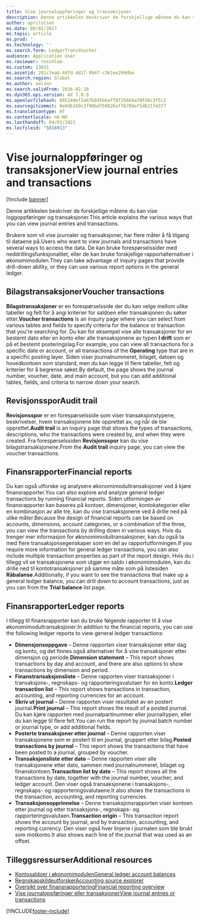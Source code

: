 ```yaml
---
title: Vise journaloppføringer og transaksjoner
description: Denne artikkelen beskriver de forskjellige måtene du kan vise loggoppføringer og transaksjoner.
author: aprilolson
ms.date: 08/01/2017
ms.topic: article
ms.prod: ''
ms.technology: ''
ms.search.form: LedgerTransVoucher
audience: Application User
ms.reviewer: roschlom
ms.custom: 13031
ms.assetid: 281c7ea6-4dfd-4d1f-994f-c361ee299dbe
ms.search.region: Global
ms.author: aolson
ms.search.validFrom: 2016-02-28
ms.dyn365.ops.version: AX 7.0.0
ms.openlocfilehash: 60524def2a676845bbaff8f25669a70fd8c3f5c2
ms.sourcegitcommit: 0e8db169c3f90bd750826af76709ef5d621fd377
ms.translationtype: HT
ms.contentlocale: nb-NO
ms.lasthandoff: 04/01/2021
ms.locfileid: "5816913"
---
```

# <a name="view-journal-entries-and-transactions"></a><span data-ttu-id="d126d-103">Vise journaloppføringer og transaksjoner</span><span class="sxs-lookup"><span data-stu-id="d126d-103">View journal entries and transactions</span></span>

[!include [banner](../includes/banner.md)]

<span data-ttu-id="d126d-104">Denne artikkelen beskriver de forskjellige måtene du kan vise loggoppføringer og transaksjoner.</span><span class="sxs-lookup"><span data-stu-id="d126d-104">This article explains the various ways that you can view journal entries and transactions.</span></span> 

<span data-ttu-id="d126d-105">Brukere som vil vise journaler og transaksjoner, har flere måter å få tilgang til dataene på.</span><span class="sxs-lookup"><span data-stu-id="d126d-105">Users who want to view journals and transactions have several ways to access the data.</span></span> <span data-ttu-id="d126d-106">De kan bruke forespørselssider med neddrillingsfunksjonalitet, eller de kan bruke forskjellige rapportalternativer i økonomimodulen.</span><span class="sxs-lookup"><span data-stu-id="d126d-106">They can take advantage of inquiry pages that provide drill-down ability, or they can use various report options in the general ledger.</span></span>

## <a name="voucher-transactions"></a><span data-ttu-id="d126d-107">Bilagstransaksjoner</span><span class="sxs-lookup"><span data-stu-id="d126d-107">Voucher transactions</span></span>
<span data-ttu-id="d126d-108">**Bilagstransaksjoner** er en forespørselsside der du kan velge mellom ulike tabeller og felt for å angi kriterier for saldoen eller transaksjonen du søker etter.</span><span class="sxs-lookup"><span data-stu-id="d126d-108">**Voucher transactions** is an inquiry page where you can select from various tables and fields to specify criteria for the balance or transaction that you're searching for.</span></span> <span data-ttu-id="d126d-109">Du kan for eksempel vise alle transaksjoner for en bestemt dato eller en konto eller alle transaksjonene av typen **I drift** som er på et bestemt posteringslag.</span><span class="sxs-lookup"><span data-stu-id="d126d-109">For example, you can view all transactions for a specific date or account, or all transactions of the **Operating** type that are in a specific posting layer.</span></span> <span data-ttu-id="d126d-110">Siden viser journalnummeret, bilaget, datoen og hovedkontoen som standard, men du kan legge til flere tabeller, felt og kriterier for å begrense søket.</span><span class="sxs-lookup"><span data-stu-id="d126d-110">By default, the page shows the journal number, voucher, date, and main account, but you can add additional tables, fields, and criteria to narrow down your search.</span></span>

## <a name="audit-trail"></a><span data-ttu-id="d126d-111">Revisjonsspor</span><span class="sxs-lookup"><span data-stu-id="d126d-111">Audit trail</span></span>
<span data-ttu-id="d126d-112">**Revisjonsspor** er en forespørselsside som viser transaksjonstypene, beskrivelser, hvem transaksjonene ble opprettet av, og når de ble opprettet.</span><span class="sxs-lookup"><span data-stu-id="d126d-112">**Audit trail** is an inquiry page that shows the types of transactions, descriptions, who the transactions were created by, and when they were created.</span></span> <span data-ttu-id="d126d-113">Fra forespørselssiden **Revisjonsspor** kan du vise bilagstransaksjonene.</span><span class="sxs-lookup"><span data-stu-id="d126d-113">From the **Audit trail** inquiry page, you can view the voucher transactions.</span></span>

## <a name="financial-reports"></a><span data-ttu-id="d126d-114">Finansrapporter</span><span class="sxs-lookup"><span data-stu-id="d126d-114">Financial reports</span></span>
<span data-ttu-id="d126d-115">Du kan også utforske og analysere økonomimodultransaksjoner ved å kjøre finansrapporter.</span><span class="sxs-lookup"><span data-stu-id="d126d-115">You can also explore and analyze general ledger transactions by running financial reports.</span></span> <span data-ttu-id="d126d-116">Siden utformingen av finansrapporter kan baseres på kontoer, dimensjoner, kontokategorier eller en kombinasjon av alle tre, kan du vise transaksjonene ved å drille ned på ulike måter.</span><span class="sxs-lookup"><span data-stu-id="d126d-116">Because the design of financial reports can be based on accounts, dimensions, account categories, or a combination of the three, you can view the transactions by drilling down in various ways.</span></span> <span data-ttu-id="d126d-117">Hvis du trenger mer informasjon for økonomimodultransaksjoner, kan du også ta med flere transaksjonsegenskaper som en del av rapportutformingen.</span><span class="sxs-lookup"><span data-stu-id="d126d-117">If you require more information for general ledger transactions, you can also include multiple transaction properties as part of the report design.</span></span> <span data-ttu-id="d126d-118">Hvis du i tillegg vil se transaksjonene som utgjør en saldo i økonomimodulen, kan du drille ned til kontotransaksjoner på samme måte som på listesiden **Råbalanse**.</span><span class="sxs-lookup"><span data-stu-id="d126d-118">Additionally, if you want to see the transactions that make up a general ledger balance, you can drill down to account transactions, just as you can from the **Trial balance** list page.</span></span>

## <a name="ledger-reports"></a><span data-ttu-id="d126d-119">Finansrapporter</span><span class="sxs-lookup"><span data-stu-id="d126d-119">Ledger reports</span></span>
<span data-ttu-id="d126d-120">I tillegg til finansrapporter kan du bruke følgende rapporter til å vise økonomimodultransaksjoner:</span><span class="sxs-lookup"><span data-stu-id="d126d-120">In addition to the financial reports, you can use the following ledger reports to view general ledger transactions:</span></span>

-   <span data-ttu-id="d126d-121">**Dimensjonsoppgave** – Denne rapporten viser transaksjoner etter dag og konto, og det finnes også alternativer for å vise transaksjoner etter dimensjon og periode.</span><span class="sxs-lookup"><span data-stu-id="d126d-121">**Dimension statement** – This report shows transactions by day and account, and there are also options to show transactions by dimension and period.</span></span>
-   <span data-ttu-id="d126d-122">**Finanstransaksjonsliste** – Denne rapporten viser transaksjoner i transaksjons-, regnskaps- og rapporteringsvalutaer for en konto.</span><span class="sxs-lookup"><span data-stu-id="d126d-122">**Ledger transaction list** – This report shows transactions in transaction, accounting, and reporting currencies for an account.</span></span>
-   <span data-ttu-id="d126d-123">**Skriv ut journal** – Denne rapporten viser resultatet av en postert journal.</span><span class="sxs-lookup"><span data-stu-id="d126d-123">**Print journal** – This report shows the result of a posted journal.</span></span> <span data-ttu-id="d126d-124">Du kan kjøre rapporten med journalpartinummer eller journaltypen, eller du kan legge til flere felt.</span><span class="sxs-lookup"><span data-stu-id="d126d-124">You can run the report by journal batch number or journal type, or add additional fields.</span></span>
-   <span data-ttu-id="d126d-125">**Posterte transaksjoner etter journal** – Denne rapporten viser transaksjonene som er postert til en journal, gruppert etter bilag.</span><span class="sxs-lookup"><span data-stu-id="d126d-125">**Posted transactions by journal** – This report shows the transactions that have been posted to a journal, grouped by voucher.</span></span>
-   <span data-ttu-id="d126d-126">**Transaksjonsliste etter dato** – Denne rapporten viser alle transaksjonene etter dato, sammen med journalnummeret, bilaget og finanskontoen.</span><span class="sxs-lookup"><span data-stu-id="d126d-126">**Transaction list by date** – This report shows all the transactions by date, together with the journal number, voucher, and ledger account.</span></span> <span data-ttu-id="d126d-127">Den viser også transaksjonene i transaksjons-, regnskaps- og rapporteringsvalutaene.</span><span class="sxs-lookup"><span data-stu-id="d126d-127">It also shows the transactions in the transaction, accounting, and reporting currencies.</span></span>
-   <span data-ttu-id="d126d-128">**Transaksjonsopprinnelse** – Denne transaksjonsrapporten viser kontoen etter journal og etter transaksjons-, regnskaps- og rapporteringsvalutaen.</span><span class="sxs-lookup"><span data-stu-id="d126d-128">**Transaction origin** – This transaction report shows the account by journal, and by transaction, accounting, and reporting currency.</span></span> <span data-ttu-id="d126d-129">Den viser også hver linjene i journalen som ble brukt som motkonto.</span><span class="sxs-lookup"><span data-stu-id="d126d-129">It also shows each line of the journal that was used as an offset.</span></span>


## <a name="additional-resources"></a><span data-ttu-id="d126d-130">Tilleggsressurser</span><span class="sxs-lookup"><span data-stu-id="d126d-130">Additional resources</span></span>
- [<span data-ttu-id="d126d-131">Kontosaldoer i økonomimodulen</span><span class="sxs-lookup"><span data-stu-id="d126d-131">General ledger account balances</span></span>](general-ledger-account-balances.md) 
- [<span data-ttu-id="d126d-132">Regnskapskildeutforsker</span><span class="sxs-lookup"><span data-stu-id="d126d-132">Accounting source explorer</span></span>](../accounts-payable/accounting-source-explorer.md)
- [<span data-ttu-id="d126d-133">Oversikt over finansrapportering</span><span class="sxs-lookup"><span data-stu-id="d126d-133">Financial reporting overview</span></span>](financial-reporting-getting-started.md)
- [<span data-ttu-id="d126d-134">Vise journaloppføringer eller transaksjoner</span><span class="sxs-lookup"><span data-stu-id="d126d-134">View journal entries or transactions</span></span>](tasks/view-journal-entries-or-transactions.md)





[!INCLUDE[footer-include](../../includes/footer-banner.md)]